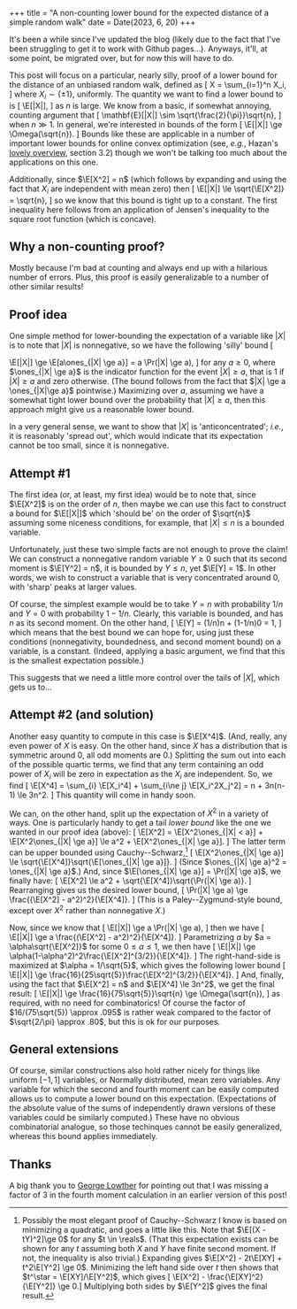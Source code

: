 +++
title = "A non-counting lower bound for the expected distance of a simple random walk"
date = Date(2023, 6, 20)
+++

It's been a while since I've updated the blog (likely due to the fact that I've been struggling to get it to work with Github pages...).
Anyways, it'll, at some point, be migrated over, but for now this will have to do.

This post will focus on a particular, nearly silly, proof of a lower bound for the distance of an unbiased random walk, defined as
\[
X = \sum_{i=1}^n X_i,
\]
where $X_i \sim \{\pm 1\}$, uniformly. The quantity we want to find a lower bound to is
\[
\E[|X|],
\]
as $n$ is large. We know from a basic, if somewhat annoying, counting argument that
\[
\mathbf{E}[|X|] \sim \sqrt{\frac{2}{\pi}}\sqrt{n},
\]
when $n \gg 1$. In general, we're interested in bounds of the form
\[
\E[|X|] \ge \Omega(\sqrt{n}).
\]
Bounds like these are applicable in a number of important lower bounds for online convex optimization
(see, *e.g.*, Hazan's [lovely overview](https://arxiv.org/abs/1909.05207), section 3.2) though we won't
be talking too much about the applications on this one.

Additionally, since $\E[X^2] = n$ (which follows by expanding and using the fact that $X_i$ are independent with mean zero)
then
\[
    \E[|X|] \le \sqrt{\E[X^2]} = \sqrt{n},
\]
so we know that this bound is tight up to a constant. The first inequality here follows from an application
of Jensen's inequality to the square root function (which is concave).

## Why a non-counting proof?

Mostly because I'm bad at counting and always end up with a hilarious number of
errors. Plus, this proof is easily generalizable to a number of other similar
results!

## Proof idea
One simple method for lower-bounding the expectation of a variable like $|X|$ is to note that
$|X|$ is nonnegative, so we have the following 'silly' bound
\[

\E[|X|] \ge \E[a\ones_{|X| \ge a}] = a \Pr(|X| \ge a),
\]
for any $a \ge 0$, where $\ones_{|X| \ge a}$ is the indicator function for the
event $|X| \ge a$, that is 1 if $|X| \ge a$ and zero otherwise. (The bound
follows from the fact that $|X| \ge a \ones_{|X|\ge a}$ pointwise.) Maximizing
over $a$, assuming we have a somewhat tight lower bound over the probability
that $|X| \ge a$, then this approach might give us a reasonable lower bound.

In a very general sense, we want to show that $|X|$ is 'anticoncentrated'; *i.e.*, it is reasonably
'spread out', which would indicate that its expectation cannot be too small, since it is nonnegative.


## Attempt #1
The first idea (or, at least, my first idea) would be to note that, since $\E[X^2]$ is on the order of
$n$, then maybe we can use this fact to construct a bound for $\E[|X|]$ which 'should be' on the order
of $\sqrt{n}$ assuming some niceness conditions, for example, that $|X| \le n$ is a bounded variable.

Unfortunately, just these two simple facts are not enough to prove the claim! We can construct a nonnegative
random variable $Y\ge 0$ such that its second moment is $\E[Y^2] = n$, it is bounded by $Y \le n$, yet $\E[Y] = 1$.
In other words, we wish to construct a variable that is very concentrated around $0$, with 'sharp' peaks at larger
values.

Of course, the simplest example would be to take $Y = n$ with probability $1/n$
and $Y=0$ with probability $1-1/n$. Clearly, this variable is bounded, and has
$n$ as its second moment. On the other hand,
\[
\E[Y] = (1/n)n + (1-1/n)0 = 1,
\]
which means that the best bound we can hope for, using just these conditions
(nonnegativity, boundedness, and second moment bound) on a variable, is a
constant. (Indeed, applying a basic argument, we find that this is the smallest
expectation possible.)

This suggests that we need a little more control over the tails of $|X|$, which
gets us to...

## Attempt #2 (and solution)
Another easy quantity to compute in this case is $\E[X^4]$. (And, really, any
even power of $X$ is easy. On the other hand, since $X$ has a distribution that
is symmetric around 0, all odd moments are 0.) Splitting the sum out into each
of the possible quartic terms, we find that any term containing an odd power of
$X_i$ will be zero in expectation as the $X_i$ are independent. So, we find
\[
\E[X^4] = \sum_{i} \E[X_i^4] + \sum_{i\ne j} \E[X_i^2X_j^2] = n + 3n(n-1) \le 3n^2.
\]
This quantity will come in handy soon.

We can, on the other hand, split up the expectation of $X^2$ in a variety of ways.
One is particularly handy to get a tail *lower bound* like the one we wanted in our
proof idea (above):
\[
\E[X^2] = \E[X^2\ones_{|X| < a}] + \E[X^2\ones_{|X| \ge a}] \le a^2 + \E[X^2\ones_{|X| \ge a}].
\]
The latter term can be upper bounded using Cauchy--Schwarz,[^csproof]
\[
\E[X^2\ones_{|X| \ge a}] \le \sqrt{\E[X^4]}\sqrt{\E[\ones_{|X| \ge a}]}.
\]
(Since $\ones_{|X| \ge a}^2 = \ones_{|X| \ge a}$.) And, since $\E[\ones_{|X| \ge a}] = \Pr(|X| \ge a)$,
we finally have:
\[
\E[X^2] \le a^2 + \sqrt{\E[X^4]}\sqrt{\Pr(|X| \ge a)}.
\]
Rearranging gives us the desired lower bound,
\[
\Pr(|X| \ge a) \ge \frac{(\E[X^2] - a^2)^2}{\E[X^4]}.
\]
(This is a Paley--Zygmund-style bound, except over $X^2$ rather than nonnegative $X$.)

Now, since we know that
\[
\E[|X|] \ge a \Pr(|X| \ge a),
\]
then we have
\[
\E[|X|] \ge a \frac{(\E[X^2] - a^2)^2}{\E[X^4]}.
\]
Parametrizing $a$ by $a = \alpha\sqrt{\E[X^2]}$ for some $0 \le \alpha \le 1$, we then have
\[
\E[|X|] \ge \alpha(1-\alpha^2)^2\frac{\E[X^2]^{3/2}}{\E[X^4]}.
\]
The right-hand-side is maximized at $\alpha = 1/\sqrt{5}$, which gives the following
lower bound
\[
\E[|X|] \ge \frac{16}{25\sqrt{5}}\frac{\E[X^2]^{3/2}}{\E[X^4]}.
\]
And, finally, using the fact that $\E[X^2] = n$ and $\E[X^4] \le 3n^2$, we get the final result:
\[
\E[|X|] \ge \frac{16}{75\sqrt{5}}\sqrt{n} \ge \Omega(\sqrt{n}),
\]
as required, with no need for combinatorics! Of course the factor of
$16/(75\sqrt{5}) \approx .095$ is rather weak compared to the factor of
$\sqrt{2/\pi} \approx .80$, but this is ok for our purposes.

## General extensions
Of course, similar constructions also hold rather nicely for things like
uniform $[-1, 1]$ variables, or Normally distributed, mean zero variables. Any
variable for which the second and fourth moment can be easily computed allows
us to compute a lower bound on this expectation. (Expectations of the absolute
value of the sums of independently drawn versions of these variables could be
similarly computed.) These have no obvious combinatorial analogue, so those
techinques cannot be easily generalized, whereas this bound applies immediately.

## Thanks
A big thank you to [George
Lowther](https://twitter.com/Almost_Sure/status/1755601562737737766) for
pointing out that I was missing a factor of 3 in the fourth moment calculation
in an earlier version of this post!



[^csproof]: Possibly the most elegant proof of Cauchy--Schwarz I know is based on minimizing a quadratic, and goes a little like this. Note that $\E[(X - tY)^2]\ge 0$ for any $t \in \reals$. (That this expectation exists can be shown for any $t$ assuming both $X$ and $Y$ have finite second moment. If not, the inequality is also trivial.) Expanding gives $\E[X^2] - 2t\E[XY] + t^2\E[Y^2] \ge 0$. Minimizing the left hand side over $t$ then shows that $t^\star = \E[XY]/\E[Y^2]$, which gives \[ \E[X^2] - \frac{\E[XY]^2}{\E[Y^2]} \ge 0.\] Multiplying both sides by $\E[Y^2]$ gives the final result.
